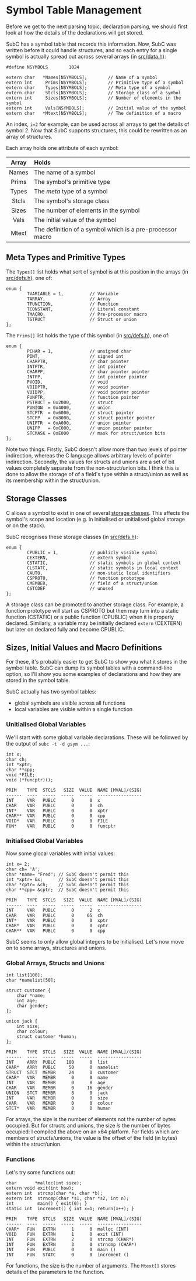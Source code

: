 # Symbol Table Management

Before we get to the next parsing topic, declaration parsing,
we should first look at how the details of the declarations
will get stored.

SubC has a symbol table that records this information. Now, SubC was written
before it could handle structures, and so each entry for a single
symbol is actually spread out across several arrays (in [src/data.h](src/data.h)):

```
#define NSYMBOLS        1024

extern char   *Names[NSYMBOLS];        // Name of a symbol
extern int     Prims[NSYMBOLS];        // Primitive type of a symbol
extern char    Types[NSYMBOLS];        // Meta type of a symbol
extern char    Stcls[NSYMBOLS];        // Storage class of a symbol
extern int     Sizes[NSYMBOLS];        // Number of elements in the symbol
extern int     Vals[NSYMBOLS];         // Initial value of the symbol
extern char   *Mtext[NSYMBOLS];        // The definition of a macro
```

An index, `i=2` for example, can be used across all arrays to get the details of symbol 2.
Now that SubC supports structures, this could be rewritten as an array of structures.

Each array holds one attribute of each symbol:

| Array | Holds |
|:-----:|:------|
| Names | The name of a symbol |
| Prims | The symbol's primitive type |
| Types | The *meta* type of a symbol |
| Stcls | The symbol's storage class |
| Sizes | The number of elements in the symbol |
| Vals  | The initial value of the symbol |
| Mtext | The definition of a symbol which is a pre-processor macro |

## Meta Types and Primitive Types

The `Types[]` list holds what sort of symbol is at this position in the arrays
(in [src/defs.h](src/defs.h)), one of:

```
enum {
        TVARIABLE = 1,          // Variable
        TARRAY,                 // Array
        TFUNCTION,              // Function
        TCONSTANT,              // Literal constant
        TMACRO,                 // Pre-processor macro
        TSTRUCT                 // Struct or union
};
```

The `Prims[]` list holds the type of this symbol (in [src/defs.h](src/defs.h)), one of:

```
enum {
        PCHAR = 1,              // unsigned char
        PINT,                   // signed int
        CHARPTR,                // char pointer
        INTPTR,                 // int pointer
        CHARPP,                 // char pointer pointer
        INTPP,                  // int pointer pointer
        PVOID,                  // void
        VOIDPTR,                // void pointer
        VOIDPP,                 // void pointer pointer
        FUNPTR,                 // function pointer
        PSTRUCT = 0x2000,       // struct
        PUNION  = 0x4000,       // union
        STCPTR  = 0x6000,       // struct pointer
        STCPP   = 0x8000,       // struct pointer pointer
        UNIPTR  = 0xA000,       // union pointer
        UNIPP   = 0xC000,       // union pointer pointer
        STCMASK = 0xE000        // mask for struct/union bits
};
```

Note two things. Firstly, SubC doesn't allow more than two levels of pointer indirection, whereas
the C language allows arbitrary levels of pointer indirection. Secondly, the values for structs
and unions are a set of bit values completely separate from the non-struct/union bits. I think
this is done to allow the storage of of a field's type within a struct/union as well as its membership
within the struct/union.

## Storage Classes

C allows a symbol to exist in one of several
[storage classes](http://cs-fundamentals.com/c-programming/storage-classes-in-c-and-storage-class-specifiers.php). This affects the symbol's scope and location (e.g. in initialised or unitialised global
storage or on the stack).

SubC recognises these storage classes (in [src/defs.h](src/defs.h)):

```
enum {
        CPUBLIC = 1,            // publicly visible symbol
        CEXTERN,                // extern symbol
        CSTATIC,                // static symbols in global context
        CLSTATC,                // static symbols in local context
        CAUTO,                  // non-static local identifiers
        CSPROTO,                // function prototype
        CMEMBER,                // field of a struct/union
        CSTCDEF                 // unused
};
```

A storage class can be promoted to another storage class. For example, a function prototype will
start as CSPROTO but then may turn into a static function (CSTATIC) or a public function
(CPUBLIC) when it is properly declared. Similarly, a variable may be initially declared `extern`
(CEXTERN) but later on declared fully and become CPUBLIC.

## Sizes, Initial Values and Macro Definitions

For these, it's probably easier to get SubC to show you what it stores in the symbol table.
SubC can dump its symbol tables with a command-line option, so I'll show you some examples
of declarations and how they are stored in the symbol table.

SubC actually has two symbol tables:

  + global symbols are visible across all functions
  + local variables are visible within a single function

### Unitialised Global Variables

We'll start with some global variable declarations.
These will be followed by the output of `subc -t -d gsym ...`:

```
int x;
char ch;
int *xptr;
char **cpp;
void *FILE;
void (*funcptr)();

PRIM    TYPE  STCLS   SIZE  VALUE  NAME [MVAL]/(SIG)
------  ----  -----  -----  -----  -----------------
INT     VAR   PUBLC      0      0  x
CHAR    VAR   PUBLC      0      0  ch
INT*    VAR   PUBLC      0      0  xptr
CHAR**  VAR   PUBLC      0      0  cpp
VOID*   VAR   PUBLC      0      0  FILE
FUN*    VAR   PUBLC      0      0  funcptr
```

### Initialised Global Variables

Now some glocal variables with initial values:

```
int x= 2;
char ch= 'A';
char *name= "Fred";	// SubC doesn't permit this
int *xptr= &x;		// SubC doesn't permit this
char *cptr= &ch;	// SubC doesn't permit this
char **cpp= &cptr;	// SubC doesn't permit this

PRIM    TYPE  STCLS   SIZE  VALUE  NAME [MVAL]/(SIG)
------  ----  -----  -----  -----  -----------------
INT     VAR   PUBLC      0      2  x
CHAR    VAR   PUBLC      0     65  ch
INT*    VAR   PUBLC      0      0  xptr
CHAR*   VAR   PUBLC      0      0  cptr
CHAR**  VAR   PUBLC      0      0  cpp
```

SubC seems to only allow global integers to be initialised. Let's now
move on to some arrays, structures and unions.

### Global Arrays, Structs and Unions

```
int list[100];
char *namelist[50];

struct customer {
	char *name;
	int age;
	char gender;
};

union jack {
	int size;
	char colour;
	struct customer *human;
};

PRIM    TYPE  STCLS   SIZE  VALUE  NAME [MVAL]/(SIG)
------  ----  -----  -----  -----  -----------------
INT     ARRY  PUBLC    100      0  list
CHAR*   ARRY  PUBLC     50      0  namelist
STRUCT  STCT  MEMBR     24      0  customer
CHAR*   VAR   MEMBR      0      0  name
INT     VAR   MEMBR      0      8  age
CHAR    VAR   MEMBR      0     16  gender
UNION   STCT  MEMBR      8      0  jack
INT     VAR   MEMBR      0      0  size
CHAR    VAR   MEMBR      0      0  colour
STCT*   VAR   MEMBR      0      0  human
```

For arrays, the size is the number of elements not the number of bytes
occupied. But for structs and unions, the size *is* the number of
bytes occupied: I compiled the above on an x64 platform. For fields
which are members of structs/unions, the value is the offset of
the field (in bytes) within the struct/union.

### Functions

Let's try some functions out:

```
char       *malloc(int size);
extern void exit(int how);
extern int  strcmp(char *a, char *b);
extern int  strncmp(char *s1, char *s2, int n);
int         main() { exit(0); }
static int  increment() { int x=1; return(x++); }

PRIM    TYPE  STCLS   SIZE  VALUE  NAME [MVAL]/(SIG)
------  ----  -----  -----  -----  -----------------
CHAR*   FUN   EXTRN      1      0  malloc (INT)
VOID    FUN   EXTRN      1      0  exit (INT)
INT     FUN   EXTRN      2      0  strcmp (CHAR*)
INT     FUN   EXTRN      3      0  strncmp (CHAR*)
INT     FUN   PUBLC      0      0  main ()
INT     FUN   STATC      0      0  increment ()
```

For functions, the size is the number of arguments. The `Mtext[]` stores
details of the parameters to the function.
